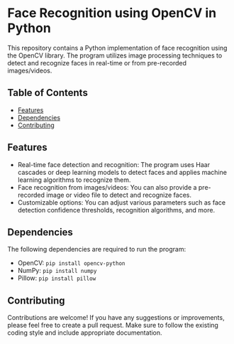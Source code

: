 # Face Recognition using OpenCV in Python

This repository contains a Python implementation of face recognition using the OpenCV library. The program utilizes image processing techniques to detect and recognize faces in real-time or from pre-recorded images/videos.

## Table of Contents


- [Features](#features)
- [Dependencies](#dependencies)
- [Contributing](#contributing)

## Features

- Real-time face detection and recognition: The program uses Haar cascades or deep learning models to detect faces and applies machine learning algorithms to recognize them.
- Face recognition from images/videos: You can also provide a pre-recorded image or video file to detect and recognize faces.
- Customizable options: You can adjust various parameters such as face detection confidence thresholds, recognition algorithms, and more.

## Dependencies

The following dependencies are required to run the program:

- OpenCV: `pip install opencv-python`
- NumPy: `pip install numpy`
- Pillow: `pip install pillow`

## Contributing

Contributions are welcome! If you have any suggestions or improvements, please feel free to create a pull request. Make sure to follow the existing coding style and include appropriate documentation.
